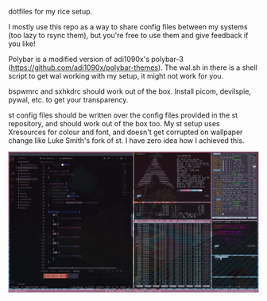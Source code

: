 dotfiles for my rice setup.

I mostly use this repo as a way to share config files between my systems (too lazy to rsync them), but you're free to use them and give feedback if you like!

Polybar is a modified version of adi1090x's polybar-3 (https://github.com/adi1090x/polybar-themes). The wal.sh in there is a shell script to get wal working with my setup, it might not work for you.

bspwmrc and sxhkdrc should work out of the box. Install picom, devilspie, pywal, etc. to get your transparency.

st config files should be written over the config files provided in the st repository, and should work out of the box too. My st setup uses Xresources for colour and font, and doesn't get corrupted on wallpaper change like Luke Smith's fork of st. I have zero idea how I achieved this.

![Screenshot](/screenshot.png)
